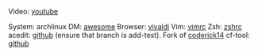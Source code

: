 Video: [youtube]()

System: archlinux
DM: [awesome](https://wiki.archlinux.org/title/awesome)
Browser: [vivaldi](https://wiki.archlinux.org/title/Vivaldi)
Vim: [vimrc](https://github.com/Igorjan94/CF/configs/vimrc)
Zsh: [zshrc](https://github.com/Igorjan94/CF/configs/zshrc)
acedit: [github](https://github.com/Igorjan94/ACedIt.git) (ensure that branch is add-test). Fork of [coderick14](https://github.com/coderick14/ACedIt)
cf-tool: [github](https://github.com/xalanq/cf-tool)
